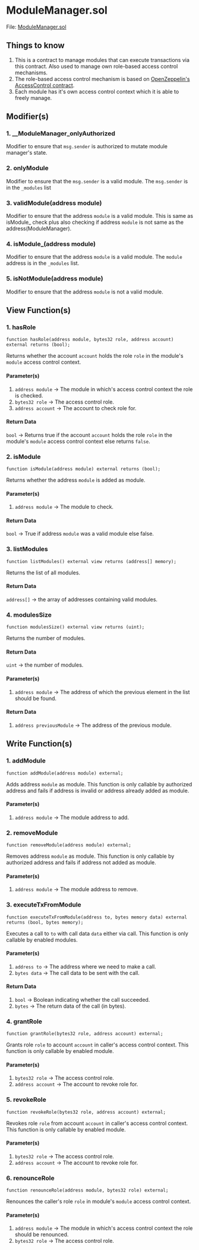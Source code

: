 # ModuleManager.sol

File: [ModuleManager.sol](../../src/proposal/base/ModuleManager.sol)

## Things to know

1. This is a contract to manage modules that can execute transactions via this contract. Also used to manage own role-based access control mechanisms.
2. The role-based access control mechanism is based on [OpenZeppelin's AccessControl contract](https://github.com/OpenZeppelin/openzeppelin-contracts/blob/master/contracts/access/AccessControl.sol).
3. Each module has it's own access control context which it is able to freely manage.

## Modifier(s)

### 1. \_\_ModuleManager_onlyAuthorized

Modifier to ensure that `msg.sender` is authorized to mutate module manager's state.

### 2. onlyModule

Modifier to ensure that the `msg.sender` is a valid module. The `msg.sender` is in the `_modules` list

### 3. validModule(address module)

Modifier to ensure that the address `module` is a valid module. This is same as isModule\_ check plus also checking if address `module` is not same as the address(ModuleManager).

### 4. isModule\_(address module)

Modifier to ensure that the address `module` is a valid module. The `module` address is in the `_modules` list.

### 5. isNotModule(address module)

Modifier to ensure that the address `module` is not a valid module.

## View Function(s)

### 1. hasRole

`function hasRole(address module, bytes32 role, address account) external returns (bool);`

Returns whether the account `account` holds the role `role` in the module's `module` access control context.

#### Parameter(s)

1. `address module` -> The module in which's access control context the role is checked.
2. `bytes32 role` -> The access control role.
3. `address account` -> The account to check role for.

#### Return Data

`bool` -> Returns true if the account `account` holds the role `role` in the module's `module` access control context else returns `false`.

### 2. isModule

`function isModule(address module) external returns (bool);`

Returns whether the address `module` is added as module.

#### Parameter(s)

1. `address module` -> The module to check.

#### Return Data

`bool` -> True if address `module` was a valid module else false.

### 3. listModules

`function listModules() external view returns (address[] memory);`

Returns the list of all modules.

#### Return Data

`address[]` -> the array of addresses containing valid modules.

### 4. modulesSize

`function modulesSize() external view returns (uint);`

Returns the number of modules.

#### Return Data

`uint` -> the number of modules.

#### Parameter(s)

1. `address module` -> The address of which the previous element in the list should be found.

#### Return Data

1. `address previousModule` -> The address of the previous module.

## Write Function(s)

### 1. addModule

`function addModule(address module) external;`

Adds address `module` as module. This function is only callable by authorized address and fails if address is invalid or address already added as module.

#### Parameter(s)

1. `address module` -> The module address to add.

### 2. removeModule

`function removeModule(address module) external;`

Removes address `module` as module. This function is only callable by authorized address and fails if address not added as module.

#### Parameter(s)

1. `address module` -> The module address to remove.

### 3. executeTxFromModule

`function executeTxFromModule(address to, bytes memory data) external returns (bool, bytes memory);`

Executes a call to `to` with call data `data` either via call. This function is only callable by enabled modules.

#### Parameter(s)

1. `address to` -> The address where we need to make a call.
2. `bytes data` -> The call data to be sent with the call.

#### Return Data

1. `bool` -> Boolean indicating whether the call succeeded.
2. `bytes` -> The return data of the call (in bytes).

### 4. grantRole

`function grantRole(bytes32 role, address account) external;`

Grants role `role` to account `account` in caller's access control context. This function is only callable by enabled module.

#### Parameter(s)

1. `bytes32 role` -> The access control role.
2. `address account` -> The account to revoke role for.

### 5. revokeRole

`function revokeRole(bytes32 role, address account) external;`

Revokes role `role` from account `account` in caller's access control context. This function is only callable by enabled module.

#### Parameter(s)

1. `bytes32 role` -> The access control role.
2. `address account` -> The account to revoke role for.

### 6. renounceRole

`function renounceRole(address module, bytes32 role) external;`

Renounces the caller's role `role` in module's `module` access control context.

#### Parameter(s)

1. `address module` -> The module in which's access control context the role should be renounced.
2. `bytes32 role` -> The access control role.
